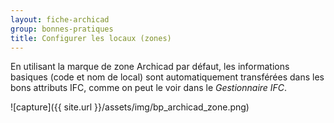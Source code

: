 ```yaml
---
layout: fiche-archicad
group: bonnes-pratiques
title: Configurer les locaux (zones)
---
```


En utilisant la marque de zone Archicad par défaut, les informations basiques (code et nom de local) sont automatiquement transférées dans les bons attributs IFC, comme on peut le voir dans le *Gestionnaire IFC*.

![capture]({{ site.url }}/assets/img/bp_archicad_zone.png)